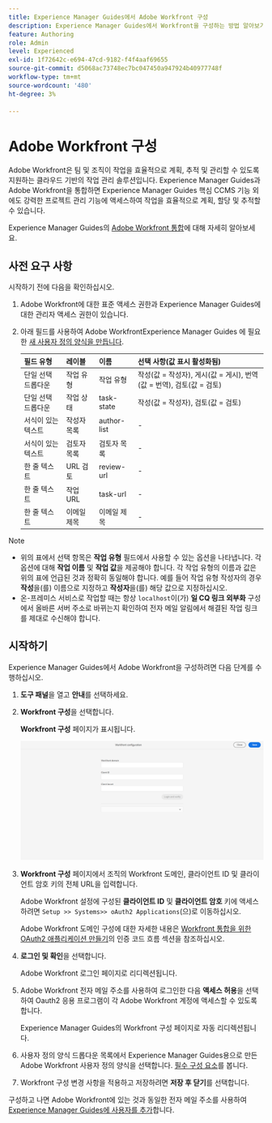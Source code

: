 ```yaml
---
title: Experience Manager Guides에서 Adobe Workfront 구성
description: Experience Manager Guides에서 Workfront을 구성하는 방법 알아보기
feature: Authoring
role: Admin
level: Experienced
exl-id: 1f72642c-e694-47cd-9182-f4f4aaf69655
source-git-commit: d5068ac73748ec7bc047450a947924b40977748f
workflow-type: tm+mt
source-wordcount: '480'
ht-degree: 3%

---
```


# Adobe Workfront 구성

Adobe Workfront은 팀 및 조직이 작업을 효율적으로 계획, 추적 및 관리할 수 있도록 지원하는 클라우드 기반의 작업 관리 솔루션입니다. Experience Manager Guides과 Adobe Workfront을 통합하면 Experience Manager Guides 핵심 CCMS 기능 외에도 강력한 프로젝트 관리 기능에 액세스하여 작업을 효율적으로 계획, 할당 및 추적할 수 있습니다.

Experience Manager Guides의 [Adobe Workfront 통합](../user-guide/workfront-integration.md)에 대해 자세히 알아보세요.

## 사전 요구 사항

시작하기 전에 다음을 확인하십시오.

1. Adobe Workfront에 대한 표준 액세스 권한과 Experience Manager Guides에 대한 관리자 액세스 권한이 있습니다.
2. 아래 필드를 사용하여 Adobe WorkfrontExperience Manager Guides 에 필요한 [새 사용자 정의 양식을 만듭니다](https://experienceleague.adobe.com/en/docs/workfront/using/administration-and-setup/customize/custom-forms/design-a-form/design-a-form).

   | 필드 유형 | 레이블 | 이름 | 선택 사항(값 표시 활성화됨) |
   |------------|------|------|-------------------------------|
   | 단일 선택 드롭다운 | 작업 유형 | 작업 유형 | 작성(값 = 작성자), 게시(값 = 게시), 번역(값 = 번역), 검토(값 = 검토) |
   | 단일 선택 드롭다운 | 작업 상태 | task-state | 작성(값 = 작성자), 검토(값 = 검토) |
   | 서식이 있는 텍스트 | 작성자 목록 | author-list | - |
   | 서식이 있는 텍스트 | 검토자 목록 | 검토자 목록 | - |
   | 한 줄 텍스트 | URL 검토 | review-url | - |
   | 한 줄 텍스트 | 작업 URL | task-url | - |
   | 한 줄 텍스트 | 이메일 제목 | 이메일 제목 | - |

>[!NOTE]
>
> * 위의 표에서 선택 항목은 **작업 유형** 필드에서 사용할 수 있는 옵션을 나타냅니다. 각 옵션에 대해 **작업 이름** 및 **작업 값**&#x200B;을 제공해야 합니다. 각 작업 유형의 이름과 값은 위의 표에 언급된 것과 정확히 동일해야 합니다. 예를 들어 작업 유형 작성자의 경우 **작성**&#x200B;을(를) 이름으로 지정하고 **작성자**&#x200B;을(를) 해당 값으로 지정하십시오.
> * 온-프레미스 서비스로 작업할 때는 항상 `localhost`이(가) **일 CQ 링크 외부화** 구성에서 올바른 서버 주소로 바뀌는지 확인하여 전자 메일 알림에서 해결된 작업 링크를 제대로 수신해야 합니다.

## 시작하기

Experience Manager Guides에서 Adobe Workfront을 구성하려면 다음 단계를 수행하십시오.

1. **도구 패널**&#x200B;을 열고 **안내**&#x200B;를 선택하세요.
2. **Workfront 구성**&#x200B;을 선택합니다.

   **Workfront 구성** 페이지가 표시됩니다.

   ![](assets/configure-workfront-page.png)

3. **Workfront 구성** 페이지에서 조직의 Workfront 도메인, 클라이언트 ID 및 클라이언트 암호 키의 전체 URL을 입력합니다.

   Adobe Workfront 설정에 구성된 **클라이언트 ID** 및 **클라이언트 암호** 키에 액세스하려면 `Setup >> Systems>> oAuth2 Applications`(으)로 이동하십시오.

   Adobe Workfront 도메인 구성에 대한 자세한 내용은 [Workfront 통합을 위한 OAuth2 애플리케이션 만들기](https://experienceleague.adobe.com/en/docs/workfront/using/administration-and-setup/configure-integrations/create-oauth-application#create-an-oauth2-application-using-user-credentials-authorization-code-flow)의 인증 코드 흐름 섹션을 참조하십시오.

4. **로그인 및 확인**&#x200B;을 선택합니다.

   Adobe Workfront 로그인 페이지로 리디렉션됩니다.
5. Adobe Workfront 전자 메일 주소를 사용하여 로그인한 다음 **액세스 허용**&#x200B;을 선택하여 Oauth2 응용 프로그램이 각 Adobe Workfront 계정에 액세스할 수 있도록 합니다.

   Experience Manager Guides의 Workfront 구성 페이지로 자동 리디렉션됩니다.

6. 사용자 정의 양식 드롭다운 목록에서 Experience Manager Guides용으로 만든 Adobe Workfront 사용자 정의 양식을 선택합니다. [필수 구성 요소](#prerequisites)를 봅니다.
7. Workfront 구성 변경 사항을 적용하고 저장하려면 **저장 후 닫기**&#x200B;를 선택합니다.

구성하고 나면 Adobe Workfront에 있는 것과 동일한 전자 메일 주소를 사용하여 [Experience Manager Guides에 사용자를 추가](https://experienceleague.adobe.com/en/docs/workfront/using/administration-and-setup/add-users/create-manage-users/add-users)합니다.

